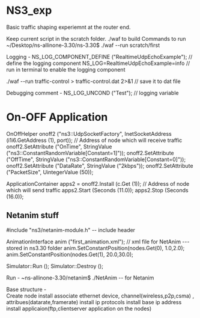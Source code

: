 # NS3_exp

Basic traffic shaping experiemnt at the router end. 

Keep current script in the scratch folder.
./waf to build
Commands to run ~/Desktop/ns-allinone-3.30/ns-3.30$ ./waf --run scratch/first

Logging - 
NS_LOG_COMPONENT_DEFINE ("RealtimeUdpEchoExample");  // define the logging component
NS_LOG=RealtimeUdpEchoExample=info                // run in terminal to enable the logging component

./waf --run traffic-control > traffic-control.dat 2>&1             // save it to dat file

Debugging comment - NS_LOG_UNCOND ("Test");  // logging variable

# On-OFF Application

  OnOffHelper onoff2 ("ns3::UdpSocketFactory",
                      InetSocketAddress (i1i6.GetAddress (1), port));                               // Address of node which will receive traffic
  onoff2.SetAttribute ("OnTime", StringValue ("ns3::ConstantRandomVariable[Constant=1]"));
  onoff2.SetAttribute ("OffTime", StringValue ("ns3::ConstantRandomVariable[Constant=0]"));
  onoff2.SetAttribute ("DataRate", StringValue ("2kbps"));
  onoff2.SetAttribute ("PacketSize", UintegerValue (50));

  ApplicationContainer apps2 = onoff2.Install (c.Get (1));          // Address of node which will send traffic
    apps2.Start (Seconds (11.0));
  apps2.Stop (Seconds (16.0));

## Netanim stuff

#include "ns3/netanim-module.h" -- include header

  AnimationInterface anim ("first_animation.xml");     // xml file for NetAnim --- stored in ns3.30 folder
  anim.SetConstantPosition(nodes.Get(0), 1.0,2.0);
  anim.SetConstantPosition(nodes.Get(1), 20.0,30.0);

  Simulator::Run ();
  Simulator::Destroy ();
  
Run - ~ns-allinone-3.30/netanim$ ./NetAnim         -- for Netanim

Base structure -  
Create node 
install associate ethernet device, channel(wireless,p2p,csma) , attribues(datarate,framerate)
install ip protocols
install base ip address
install applicaion(ftp,clientserver application on the nodes)
